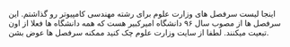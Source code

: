 اینجا لیست سرفصل های وزارت علوم برای رشته مهندسی کامپیوتر رو گذاشتم. این سرفصل ها از مصوب سال ۹۶ دانشگاه امیرکبیر هست که همه دانشگاه ها فعلا از اون تبعیت میکنند. لطفا از سایت وزارت علوم چک کنید ممکنه سرفصل ها عوض بشن.
